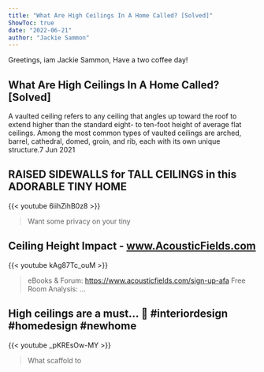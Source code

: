```yaml
---
title: "What Are High Ceilings In A Home Called? [Solved]"
ShowToc: true 
date: "2022-06-21"
author: "Jackie Sammon" 
---
```


Greetings, iam Jackie Sammon, Have a two coffee day!
## What Are High Ceilings In A Home Called? [Solved]
A vaulted ceiling refers to any ceiling that angles up toward the roof to extend higher than the standard eight- to ten-foot height of average flat ceilings. Among the most common types of vaulted ceilings are arched, barrel, cathedral, domed, groin, and rib, each with its own unique structure.7 Jun 2021

## RAISED SIDEWALLS for TALL CEILINGS in this ADORABLE TINY HOME
{{< youtube 6iihZihB0z8 >}}
>Want some privacy on your tiny 

## Ceiling Height Impact - www.AcousticFields.com
{{< youtube kAg87Tc_ouM >}}
>eBooks & Forum: https://www.acousticfields.com/sign-up-afa Free Room Analysis: ...

## High ceilings are a must… 🙌 #interiordesign #homedesign #newhome
{{< youtube _pKREsOw-MY >}}
>What scaffold to 

